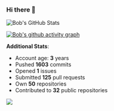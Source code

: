 ### Hi there 👋

![Bob's GitHub Stats](https://github-readme-stats.vercel.app/api?username=Bobthesoftwaredeveloper&show_icons=true&count_private=true&theme=react&hide=stars,prs,issues,contribs)

[![Bob's github activity graph](https://activity-graph.herokuapp.com/graph?username=BobTheSoftwareDeveloper&theme=react-dark)](https://github.com/ashutosh00710/github-readme-activity-graph)

**Additional Stats**:
- Account age: **3** years
- Pushed **1603** commits
- Opened **1** issues
- Submitted **125** pull requests
- Own **50** repositories
- Contributed to **32** public repositories

![](https://komarev.com/ghpvc/?username=BobTheSoftwareDeveloper)
